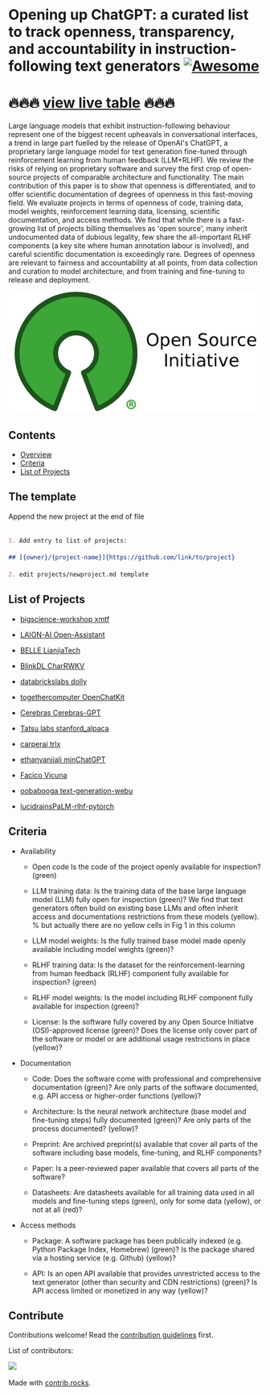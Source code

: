 # Opening up ChatGPT: a curated list to track openness, transparency, and accountability in instruction-following text generators [![Awesome](https://awesome.re/badge.svg)](https://awesome.re)

# 🔥🔥🔥 [view live table](https://liesenf.github.io/awesome-open-chatgpt/) 🔥🔥🔥 

Large language models that exhibit instruction-following behaviour represent one of the biggest recent upheavals in conversational interfaces, a trend in large part fuelled by the release of OpenAI's ChatGPT, a proprietary large language model for text generation fine-tuned through reinforcement learning from human feedback (LLM+RLHF). We review the risks of relying on proprietary software and survey the first crop of open-source projects of comparable architecture and functionality. The main contribution of this paper is to show that openness is differentiated, and to offer scientific documentation of degrees of openness in this fast-moving field. We evaluate projects in terms of openness of code, training data, model weights, reinforcement learning data, licensing, scientific documentation, and access methods. We find that while there is a fast-growing list of projects billing themselves as 'open source', many inherit undocumented data of dubious legality, few share the all-important RLHF components (a key site where human annotation labour is involved), and careful scientific documentation is exceedingly rare. Degrees of openness are relevant to fairness and accountability at all points, from data collection and curation to model architecture, and from training and fine-tuning to release and deployment. 


![Open source software survey](./osi-logo.png)

## Contents

- [Overview](#overview)
- [Criteria](#survey-criteria)
- [List of Projects](#list-of-projects)

## The template

Append the new project at the end of file

```markdown

1. Add entry to list of projects: 

## [{owner}/{project-name}]{https://github.com/link/to/project}

2. edit projects/newproject.md template
```

## List of Projects

- [bigscience-workshop xmtf](https://github.com/bigscience-workshop/xmtf)

- [LAION-AI Open-Assistant](https://github.com/LAION-AI/Open-Assistant)
    
- [BELLE LianjiaTech](https://github.com/LianjiaTech/BELLE)		

- [BlinkDL CharRWKV](https://github.com/BlinkDL/ChatRWKV)

- [databrickslabs dolly](https://github.com/databrickslabs/dolly)

- [togethercomputer OpenChatKit](https://github.com/togethercomputer/OpenChatKit)

- [Cerebras Cerebras-GPT](https://github.com/bigscience-workshop/xmtf)

- [Tatsu labs stanford_alpaca](https://github.com/tatsu-lab/stanford_alpaca)

- [carperai trlx](https://github.com/carperai/trlx)

- [ethanyanjiali minChatGPT](https://github.com/ethanyanjiali/minChatGPT)

- [Facico Vicuna](https://github.com/Facico/Chinese-Vicuna)

- [oobabooga text-generation-webu](https://github.com/Akegarasu/ChatGLM-webui)

- [lucidrainsPaLM-rlhf-pytorch](https://github.com/lucidrains/PaLM-rlhf-pytorch)		

## Criteria

- Availability

    -  Open code
Is the code of the project openly available for inspection? (green)

    - LLM training data:
 Is the training data of the base large language model (LLM) fully open for inspection (green)? We find that text generators often build on existing base LLMs and often inherit access and documentations restrictions from these models (yellow). % but actually there are no yellow cells in Fig 1 in this column

    - LLM model weights:
 Is the fully trained base model made openly available including model weights (green)?

    - RLHF training data:
 Is the dataset for the reinforcement-learning from human feedback (RLHF) component fully available for inspection? (green)

    - RLHF model weights:
 Is the model including RLHF component fully available for inspection (green)?

    -  License:
 Is the software fully covered by any Open Source Initiatve (OSI)-approved license (green)? Does the license only cover part of the software or model or are additional usage restrictions in place (yellow)?

- Documentation

   - Code:
 Does the software come with professional and comprehensive documentation (green)? Are only parts of the software documented, e.g. API access or higher-order functions (yellow)?

    - Architecture:
 Is the neural network architecture (base model and fine-tuning steps) fully documented (green)? Are only parts of the process documented? (yellow)?

    - Preprint:
 Are archived preprint(s) available that cover all parts of the software including base models, fine-tuning, and RLHF components?

    - Paper:
 Is a peer-reviewed paper available that covers all parts of the software?

    - Datasheets:
 Are datasheets available for all training data used in all models and fine-tuning steps  (green), only for some data (yellow), or not at all (red)?

- Access methods

    - Package:
 A software package has been publically indexed (e.g. Python Package Index, Homebrew) (green)? Is the package shared via a hosting service (e.g. Github) (yellow)?

    - API:
 Is an open API available that provides unrestricted access to the text generator (other than security and CDN restrictions) (green)? Is API access limited or monetized in any way (yellow)?


## Contribute

Contributions welcome! Read the [contribution guidelines](contributing.md) first.

List of contributors:

<a href="https://github.com/liesenf/awesome-open-chatgpt/graphs/contributors">
  <img src="https://contrib.rocks/image?repo=liesenf/awesome-open-chatgpt" />
</a>

Made with [contrib.rocks](https://contrib.rocks).
